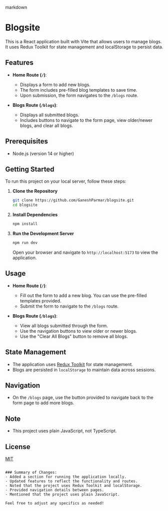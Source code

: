 markdown
# Blogsite

This is a React application built with Vite that allows users to manage blogs. It uses Redux Toolkit for state management and localStorage to persist data.

## Features

- **Home Route (`/`)**: 
  - Displays a form to add new blogs.
  - The form includes pre-filled blog templates to save time.
  - Upon submission, the form navigates to the `/blogs` route.
  
- **Blogs Route (`/blogs`)**: 
  - Displays all submitted blogs.
  - Includes buttons to navigate to the form page, view older/newer blogs, and clear all blogs.

## Prerequisites

- Node.js (version 14 or higher)

## Getting Started

To run this project on your local server, follow these steps:

1. **Clone the Repository**

   ```bash
   git clone https://github.com/GaneshParmar/blogsite.git
   cd blogsite
   ```

2. **Install Dependencies**

   ```bash
   npm install
   ```

3. **Run the Development Server**

   ```bash
   npm run dev
   ```

   Open your browser and navigate to `http://localhost:5173` to view the application.

## Usage

- **Home Route (`/`)**:
  - Fill out the form to add a new blog. You can use the pre-filled templates provided.
  - Submit the form to navigate to the `/blogs` route.

- **Blogs Route (`/blogs`)**:
  - View all blogs submitted through the form.
  - Use the navigation buttons to view older or newer blogs.
  - Use the "Clear All Blogs" button to remove all blogs.

## State Management

- The application uses [Redux Toolkit](https://redux-toolkit.js.org/) for state management.
- Blogs are persisted in `localStorage` to maintain data across sessions.

## Navigation

- On the `/blogs` page, use the button provided to navigate back to the form page to add more blogs.

## Note

- This project uses plain JavaScript, not TypeScript.

## License

[MIT](https://opensource.org/licenses/MIT)
```

### Summary of Changes:
- Added a section for running the application locally.
- Updated features to reflect the functionality and routes.
- Noted that the project uses Redux Toolkit and localStorage.
- Provided navigation details between pages.
- Mentioned that the project uses plain JavaScript.

Feel free to adjust any specifics as needed!
